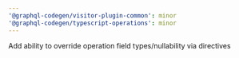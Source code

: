 ```yaml
---
'@graphql-codegen/visitor-plugin-common': minor
'@graphql-codegen/typescript-operations': minor
---
```


Add ability to override operation field types/nullability via directives
